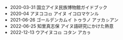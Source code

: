 * 2020-03-31 国立アイヌ民族博物館ガイドブック
* 2020-04 アヌココㇿ アイヌ イコロマケンル
* 2021-06-26 ゴールデンカムイ トゥラノ アㇷ゚カㇱアン
* 2022-06-25 知里真志保 アイヌ語研究にかけた熱意
* 2022-12-13 ウアイヌコㇿ コタン アカㇻ
